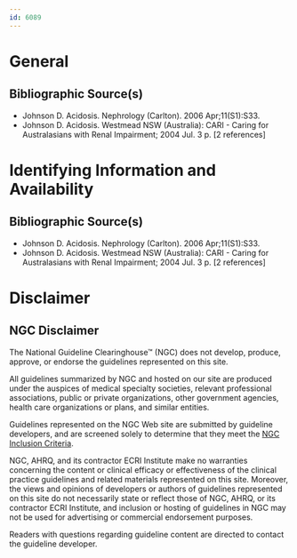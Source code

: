 ```yaml
---
id: 6089
---
```


# General

## Bibliographic Source(s)

- Johnson D. Acidosis. Nephrology (Carlton). 2006 Apr;11(S1):S33.
- Johnson D. Acidosis. Westmead NSW (Australia): CARI - Caring for Australasians with Renal Impairment; 2004 Jul. 3 p. [2 references]

# Identifying Information and Availability

## Bibliographic Source(s)

- Johnson D. Acidosis. Nephrology (Carlton). 2006 Apr;11(S1):S33.
- Johnson D. Acidosis. Westmead NSW (Australia): CARI - Caring for Australasians with Renal Impairment; 2004 Jul. 3 p. [2 references]

# Disclaimer

## NGC Disclaimer

The National Guideline Clearinghouse™ (NGC) does not develop, produce, approve, or endorse the guidelines represented on this site.

All guidelines summarized by NGC and hosted on our site are produced under the auspices of medical specialty societies, relevant professional associations, public or private organizations, other government agencies, health care organizations or plans, and similar entities.

Guidelines represented on the NGC Web site are submitted by guideline developers, and are screened solely to determine that they meet the [NGC Inclusion Criteria](/help-and-about/summaries/inclusion-criteria).

NGC, AHRQ, and its contractor ECRI Institute make no warranties concerning the content or clinical efficacy or effectiveness of the clinical practice guidelines and related materials represented on this site. Moreover, the views and opinions of developers or authors of guidelines represented on this site do not necessarily state or reflect those of NGC, AHRQ, or its contractor ECRI Institute, and inclusion or hosting of guidelines in NGC may not be used for advertising or commercial endorsement purposes.

Readers with questions regarding guideline content are directed to contact the guideline developer.

